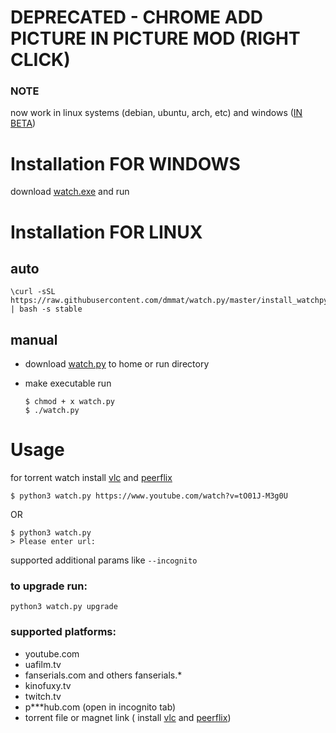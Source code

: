 # DEPRECATED - CHROME ADD PICTURE IN PICTURE MOD (RIGHT CLICK)


### NOTE

now work in linux systems (debian, ubuntu, arch, etc) and windows ([IN BETA](https://github.com/dmmat/watch.py/releases)) 

# Installation FOR WINDOWS

download [watch.exe](https://github.com/dmmat/watch.py/releases/download/v1.1.beta/watch.exe) and run


# Installation FOR LINUX

## auto 

```
\curl -sSL https://raw.githubusercontent.com/dmmat/watch.py/master/install_watchpy.sh | bash -s stable
```

## manual 

* download [watch.py](https://raw.githubusercontent.com/dmmat/watch.py/master/watch.py)  to home or run directory 

* make executable run 

    ``` 
    $ chmod + x watch.py 
    $ ./watch.py
    ```


# Usage

for torrent watch install [vlc](https://www.videolan.org/vlc/#download) and [peerflix](https://www.npmjs.com/package/peerflix)

```
$ python3 watch.py https://www.youtube.com/watch?v=tO01J-M3g0U
```

OR 

```
$ python3 watch.py
> Please enter url: 
```


supported additional params like ```--incognito```

### to upgrade run:

``` python3 watch.py upgrade ```

### supported platforms:

- youtube.com
- uafilm.tv
- fanserials.com and others fanserials.*
- kinofuxy.tv
- twitch.tv
- p***hub.com (open in incognito tab)
- torrent file or magnet link ( install [vlc](https://www.videolan.org/vlc/#download) and [peerflix](https://www.npmjs.com/package/peerflix))
